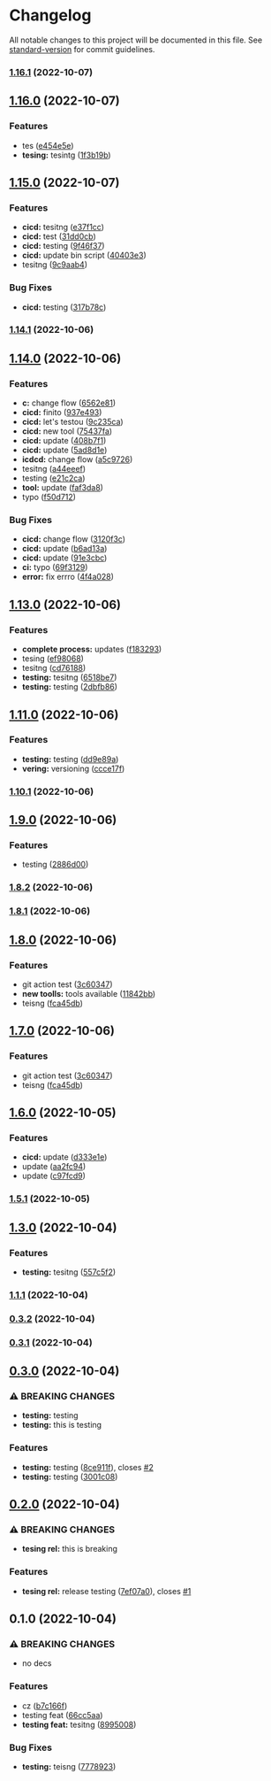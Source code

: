 # Changelog

All notable changes to this project will be documented in this file. See [standard-version](https://github.com/conventional-changelog/standard-version) for commit guidelines.

### [1.16.1](https://github.com/peter-wd-1/mono-fp-ts/compare/v1.16.0...v1.16.1) (2022-10-07)

## [1.16.0](https://github.com/peter-wd-1/mono-fp-ts/compare/v1.15.0...v1.16.0) (2022-10-07)


### Features

* tes ([e454e5e](https://github.com/peter-wd-1/mono-fp-ts/commit/e454e5ed5b9c637655693834a0eed0e2737a252f))
* **tesing:** tesintg ([1f3b19b](https://github.com/peter-wd-1/mono-fp-ts/commit/1f3b19b23e3f5702ce643238009c0c10dc1c2ba7))

## [1.15.0](https://github.com/peter-wd-1/mono-fp-ts/compare/v1.14.1...v1.15.0) (2022-10-07)


### Features

* **cicd:** tesitng ([e37f1cc](https://github.com/peter-wd-1/mono-fp-ts/commit/e37f1ccd69b2294e9fb9beb90473c8faf4c26661))
* **cicd:** test ([31dd0cb](https://github.com/peter-wd-1/mono-fp-ts/commit/31dd0cb9332ab0461f281b20264874d886a8db4b))
* **cicd:** testing ([9f46f37](https://github.com/peter-wd-1/mono-fp-ts/commit/9f46f373a7faf8c62a5a133536f5d0bff3a0214f))
* **cicd:** update bin script ([40403e3](https://github.com/peter-wd-1/mono-fp-ts/commit/40403e3c45fea4e5bdfea5c66fc2e86e070ef140))
* tesitng ([9c9aab4](https://github.com/peter-wd-1/mono-fp-ts/commit/9c9aab41753e7d0b207c01f4bd305df1982eba68))


### Bug Fixes

* **cicd:** testing ([317b78c](https://github.com/peter-wd-1/mono-fp-ts/commit/317b78c96e2ea3a9e01a588eff9fbc6404d47064))

### [1.14.1](https://github.com/peter-wd-1/mono-fp-ts/compare/v1.14.0...v1.14.1) (2022-10-06)

## [1.14.0](https://github.com/peter-wd-1/mono-fp-ts/compare/v1.13.0...v1.14.0) (2022-10-06)


### Features

* **c:** change flow ([6562e81](https://github.com/peter-wd-1/mono-fp-ts/commit/6562e81497dc31267bc9525631a61a3faf497b61))
* **cicd:** finito ([937e493](https://github.com/peter-wd-1/mono-fp-ts/commit/937e49368e312f6cd4fa337dbaa7f539b00c9631))
* **cicd:** let's testou ([9c235ca](https://github.com/peter-wd-1/mono-fp-ts/commit/9c235cab99af856da8dbe238e8831e972873f296))
* **cicd:** new tool ([75437fa](https://github.com/peter-wd-1/mono-fp-ts/commit/75437faaa07a3103dcd91132c64181e4c95b38e5))
* **cicd:** update ([408b7f1](https://github.com/peter-wd-1/mono-fp-ts/commit/408b7f1dc5cd58d3920ae152d2a1129ebb5a3b8c))
* **cicd:** update ([5ad8d1e](https://github.com/peter-wd-1/mono-fp-ts/commit/5ad8d1ee1db6fd94d13f5edc1c14dc3f3a8a9ea6))
* **icdcd:** change flow ([a5c9726](https://github.com/peter-wd-1/mono-fp-ts/commit/a5c9726d72fc6efd8a07462d563393244518897d))
* tesitng ([a44eeef](https://github.com/peter-wd-1/mono-fp-ts/commit/a44eeef4fd1c39cc3b43365cd6ca6b3b59d0d2ad))
* testing ([e21c2ca](https://github.com/peter-wd-1/mono-fp-ts/commit/e21c2cafcc31f3d904975041cc6899333be5abdd))
* **tool:** update ([faf3da8](https://github.com/peter-wd-1/mono-fp-ts/commit/faf3da8df880ed65132a76095f6a00db9686236d))
* typo ([f50d712](https://github.com/peter-wd-1/mono-fp-ts/commit/f50d71204c42c88432c2b38c6115bdeeba0e446a))


### Bug Fixes

* **cicd:** change flow ([3120f3c](https://github.com/peter-wd-1/mono-fp-ts/commit/3120f3c140d62cdb0685aa3d56cf5111778b364c))
* **cicd:** update ([b6ad13a](https://github.com/peter-wd-1/mono-fp-ts/commit/b6ad13a651b223129ca552c209097e4fe2b46e43))
* **cicd:** update ([91e3cbc](https://github.com/peter-wd-1/mono-fp-ts/commit/91e3cbc7a717950a0a897927e5322d9d89e6ab7d))
* **ci:** typo ([69f3129](https://github.com/peter-wd-1/mono-fp-ts/commit/69f3129923a05166b9f8238f771a7a45a4fadba7))
* **error:** fix errro ([4f4a028](https://github.com/peter-wd-1/mono-fp-ts/commit/4f4a0287b23d01bcdaebc407e0ce4367bb1cd64b))

## [1.13.0](https://github.com/peter-wd-1/mono-fp-ts/compare/v1.11.0...v1.13.0) (2022-10-06)


### Features

* **complete process:** updates ([f183293](https://github.com/peter-wd-1/mono-fp-ts/commit/f183293320c0daffe38e3c68b1a09d01fde16e94))
* tesing ([ef98068](https://github.com/peter-wd-1/mono-fp-ts/commit/ef980684a6a2ce1dc6744c3eeec0e607365b1d43))
* tesitng ([cd76188](https://github.com/peter-wd-1/mono-fp-ts/commit/cd761883e4ddb75b6a26dd3aa83d66879a070b71))
* **testing:** tesitng ([6518be7](https://github.com/peter-wd-1/mono-fp-ts/commit/6518be71d19551f28e7e66b7528e33fcd2926f36))
* **testing:** testing ([2dbfb86](https://github.com/peter-wd-1/mono-fp-ts/commit/2dbfb86ecd5fc7710074f4b897477e50f29cfa0b))

## [1.11.0](https://github.com/peter-wd-1/mono-fp-ts/compare/v1.10.1...v1.11.0) (2022-10-06)


### Features

* **testing:** testing ([dd9e89a](https://github.com/peter-wd-1/mono-fp-ts/commit/dd9e89aed5d01712f2723fafb14c55f7fd287345))
* **vering:** versioning ([ccce17f](https://github.com/peter-wd-1/mono-fp-ts/commit/ccce17fd39e52a4da07cb8092527342886a121f4))

### [1.10.1](https://github.com/peter-wd-1/mono-fp-ts/compare/v1.10.0...v1.10.1) (2022-10-06)

## [1.9.0](https://github.com/peter-wd-1/mono-fp-ts/compare/v1.8.2...v1.9.0) (2022-10-06)


### Features

* testing ([2886d00](https://github.com/peter-wd-1/mono-fp-ts/commit/2886d00610c43a83d385834f2414a754cb77f6ea))

### [1.8.2](https://github.com/peter-wd-1/mono-fp-ts/compare/v1.8.1...v1.8.2) (2022-10-06)

### [1.8.1](https://github.com/peter-wd-1/mono-fp-ts/compare/v1.8.0...v1.8.1) (2022-10-06)

## [1.8.0](https://github.com/peter-wd-1/mono-fp-ts/compare/v1.6.0...v1.8.0) (2022-10-06)


### Features

* git action test ([3c60347](https://github.com/peter-wd-1/mono-fp-ts/commit/3c603476497d5f14f6a620aa3daf462b28ba6a05))
* **new toolls:** tools available ([11842bb](https://github.com/peter-wd-1/mono-fp-ts/commit/11842bb850c28db3f6fa0e5cd9f06c003ed7b171))
* teisng ([fca45db](https://github.com/peter-wd-1/mono-fp-ts/commit/fca45db9f93434f311596aaa72d196a0bdaae5c0))

## [1.7.0](https://github.com/peter-wd-1/mono-fp-ts/compare/v1.6.0...v1.7.0) (2022-10-06)


### Features

* git action test ([3c60347](https://github.com/peter-wd-1/mono-fp-ts/commit/3c603476497d5f14f6a620aa3daf462b28ba6a05))
* teisng ([fca45db](https://github.com/peter-wd-1/mono-fp-ts/commit/fca45db9f93434f311596aaa72d196a0bdaae5c0))

## [1.6.0](https://github.com/peter-wd-1/mono-fp-ts/compare/v1.5.1...v1.6.0) (2022-10-05)


### Features

* **cicd:** update ([d333e1e](https://github.com/peter-wd-1/mono-fp-ts/commit/d333e1e92d29f6abb8b64e664312243796c709f2))
* update ([aa2fc94](https://github.com/peter-wd-1/mono-fp-ts/commit/aa2fc94dacf592eb82104414b7f4b74e379fd4b7))
* update ([c97fcd9](https://github.com/peter-wd-1/mono-fp-ts/commit/c97fcd93b6d4650b0e0e4c75469d311e8288e780))

### [1.5.1](https://github.com/peter-wd-1/mono-fp-ts/compare/v1.5.0...v1.5.1) (2022-10-05)

## [1.3.0](https://github.com/peter-wd-1/mono-fp-ts/compare/v1.1.1...v1.3.0) (2022-10-04)


### Features

* **testing:** tesitng ([557c5f2](https://github.com/peter-wd-1/mono-fp-ts/commit/557c5f26ae36d8dc9cc21767d187faea021236cc))

### [1.1.1](https://github.com/peter-wd-1/mono-fp-ts/compare/v1.1.0...v1.1.1) (2022-10-04)

### [0.3.2](https://github.com/peter-wd-1/mono-fp-ts/compare/v0.3.1...v0.3.2) (2022-10-04)

### [0.3.1](https://github.com/peter-wd-1/mono-fp-ts/compare/v0.3.0...v0.3.1) (2022-10-04)

## [0.3.0](https://github.com/peter-wd-1/mono-fp-ts/compare/v0.2.0...v0.3.0) (2022-10-04)


### ⚠ BREAKING CHANGES

* **testing:** testing
* **testing:** this is testing

### Features

* **testing:** testing ([8ce911f](https://github.com/peter-wd-1/mono-fp-ts/commit/8ce911faa9d68f593eb54c0d01834e72ed133124)), closes [#2](https://github.com/peter-wd-1/mono-fp-ts/issues/2)
* **testing:** testing ([3001c08](https://github.com/peter-wd-1/mono-fp-ts/commit/3001c087f8ad6e8ff1d0926b0e69479d30819421))

## [0.2.0](https://github.com/peter-wd-1/mono-fp-ts/compare/v0.1.0...v0.2.0) (2022-10-04)


### ⚠ BREAKING CHANGES

* **tesing rel:** this is breaking

### Features

* **tesing rel:** release testing ([7ef07a0](https://github.com/peter-wd-1/mono-fp-ts/commit/7ef07a0c8145b7f61000cf7ca4a12bb8ca1bb334)), closes [#1](https://github.com/peter-wd-1/mono-fp-ts/issues/1)

## 0.1.0 (2022-10-04)


### ⚠ BREAKING CHANGES

* no decs

### Features

* cz ([b7c166f](https://github.com/peter-wd-1/mono-fp-ts/commit/b7c166fc7392aedd1c010d646c0ec1282db4ddd5))
* testing feat ([66cc5aa](https://github.com/peter-wd-1/mono-fp-ts/commit/66cc5aa6aab78f8e5ae344a82415dc4840c55ff9))
* **testing feat:** tesitng ([8995008](https://github.com/peter-wd-1/mono-fp-ts/commit/89950083b35d4120262e93726bb7dabe8101c760))


### Bug Fixes

* **testing:** teisng ([7778923](https://github.com/peter-wd-1/mono-fp-ts/commit/7778923e5016959356ad282c14afc7a064cd669e))
